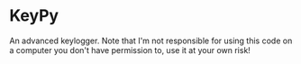 # KeyPy
An advanced keylogger. Note that I'm not responsible for using this code on a computer you don't have permission to, use it at your own risk!

